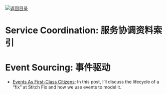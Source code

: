 [![返回目录](https://parg.co/UGo)](https://parg.co/b4z) 
 
# Service Coordination: 服务协调资料索引

# Event Sourcing: 事件驱动

- [Events As First-Class Citizens](https://parg.co/UMx): In this post, I’ll discuss the lifecycle of a “fix” at Stitch Fix and how we use events to model it.

